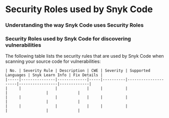 # Security Roles used by Snyk Code

###

### Understanding the way Snyk Code uses Security Roles





### Security Roles used by Snyk Code for discovering vulnerabilities

The following table lists the security rules that are used by Snyk Code when scanning your source code for vulnerabilities:



```
| No. | Severity Rule | Description | CWE | Severity | Supported Languages | Snyk Learn Info | Fix Details |
|-----|---------------|-------------|-----|----------|---------------------|-----------------|-------------|
|     |               |             |     |          |                     |                 |             |
|     |               |             |     |          |                     |                 |             |
|     |               |             |     |          |                     |                 |             |
```

